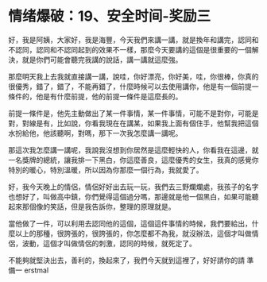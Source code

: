 # 情绪爆破：19、安全时间-奖励三

好，我是阿姨，大家好，我是海豐，今天我們來講一講，就是換年和講完，認同和不認同，認同和不認同起到的效果不一樣，那麼今天要講的這個是很重要的一個解決，就是你們可能會聽完我講的說話，講一講就這麼強。

那麼明天我上去我就直接講一講，說哇，你好漂亮，你好美，哇，你很棒，你真的很優秀，錯了，錯了，不能再錯了，什麼時候可以去使用講你，他是有一個前提一條件的，他是有什麼前提，他的前提一條件是這麼長的。

前提一條件是，他先主動做出了某一件事情，某一件事情，可能不是對你，可能是對，對線是有，比如說，你看我現在在講某，如果我上面有個住手，他幫我把這個水扮給他，他該聽啊，對嗎，那下一次我怎麼講一講呢。

那這次我怎麼講一講呢，我說我沒想到你居然是這麼輕快的人，你看我在這邊，就一名獎牌的總統，讓我排一下黑白，你這麼善良，這麼優秀的女生，我真的感覺你特別的暖心，特別溫暖，所以因為你那麼一個行為，我就愛了。

好，我今天晚上的情侶，情侶好好出去玩一玩，我們去三野爛爛處，我孩子的名字也想好了，叫做高中鎮，你們覺得這個過分嗎，那邊就是他一個黑白，如果可能聽起來那個像的笑話，但是我告訴你，整理的原理就是。

當他做了一件，可以利用去認同他的這個，這個這件事情的時候，我們要給出，什麼以上的那種，很誇張的，很誇張的，你怎麼都不為我，就沒辦法，這個才叫做情侶，波動，這個才叫做情侶的刺激，認同的時候，就死定了。

不能夠就堅決出去，善利的，換起來了，我們今天就到這裡了，好好請你的請 準備一 erstmal